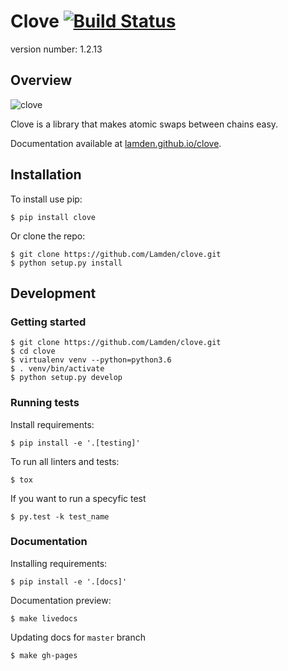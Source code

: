 # Clove [![Build Status](https://travis-ci.com/Lamden/clove.svg?token=ZJstcVy9cUkAxLqvqRuL&branch=master)](https://travis-ci.com/Lamden/clove)

version number: 1.2.13


## Overview

![clove](https://raw.githubusercontent.com/Lamden/clove/master/docs/clove.jpg)


Clove is a library that makes atomic swaps between chains easy.


Documentation available at [lamden.github.io/clove](https://lamden.github.io/clove).


## Installation

To install use pip:

    $ pip install clove


Or clone the repo:

    $ git clone https://github.com/Lamden/clove.git
    $ python setup.py install


## Development

### Getting started

    $ git clone https://github.com/Lamden/clove.git
    $ cd clove
    $ virtualenv venv --python=python3.6
    $ . venv/bin/activate
    $ python setup.py develop

### Running tests

Install requirements:

    $ pip install -e '.[testing]'

To run all linters and tests:

    $ tox

If you want to run a specyfic test

    $ py.test -k test_name

### Documentation

Installing requirements:

    $ pip install -e '.[docs]'

Documentation preview:

    $ make livedocs

Updating docs for `master` branch

    $ make gh-pages
